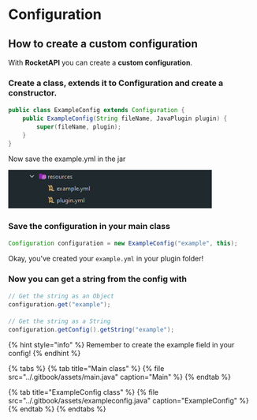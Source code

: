 # Configuration

## How to create a custom configuration

With **RocketAPI** you can create a **custom configuration**.

### Create a class, extends it to **Configuration** and create a **constructor**.

```java
public class ExampleConfig extends Configuration {
    public ExampleConfig(String fileName, JavaPlugin plugin) {
        super(fileName, plugin);
    }
}
```

Now save the example.yml in the jar

![Maven example](../.gitbook/assets/immagine.png)

### Save the configuration in your main class

```java
Configuration configuration = new ExampleConfig("example", this);
```

Okay, you've created your `example.yml` in your plugin folder!

### Now you can get a string from the config with

```java
// Get the string as an Object
configuration.get("example");

// Get the string as a String
configuration.getConfig().getString("example");
```

{% hint style="info" %}
Remember to create the example field in your config!
{% endhint %}



{% tabs %}
{% tab title="Main class" %}
{% file src="../.gitbook/assets/main.java" caption="Main" %}
{% endtab %}

{% tab title="ExampleConfig class" %}
{% file src="../.gitbook/assets/exampleconfig.java" caption="ExampleConfig" %}
{% endtab %}
{% endtabs %}

### 

